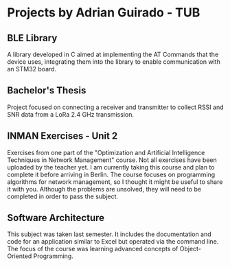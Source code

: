 # Projects by Adrian Guirado - TUB

## BLE Library
A library developed in C aimed at implementing the AT Commands that the device uses, integrating them into the library to enable communication with an STM32 board.

## Bachelor's Thesis
Project focused on connecting a receiver and transmitter to collect RSSI and SNR data from a LoRa 2.4 GHz transmission.

## INMAN Exercises - Unit 2
Exercises from one part of the "Optimization and Artificial Intelligence Techniques in Network Management" course. Not all exercises have been uploaded by the teacher yet. I am currently taking this course and plan to complete it before arriving in Berlin. The course focuses on programming algorithms for network management, so I thought it might be useful to share it with you. Although the problems are unsolved, they will need to be completed in order to pass the subject.

## Software Architecture
This subject was taken last semester. It includes the documentation and code for an application similar to Excel but operated via the command line. The focus of the course was learning advanced concepts of Object-Oriented Programming.
